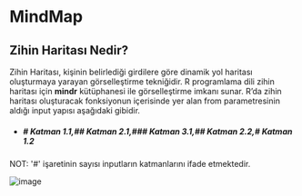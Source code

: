 # MindMap
## Zihin Haritası Nedir?
Zihin Haritası, kişinin belirlediği girdilere göre dinamik yol haritası oluşturmaya yarayan görselleştirme tekniğidir. R programlama dili zihin haritası için **mindr** kütüphanesi ile görselleştirme imkanı sunar. R’da zihin haritası oluşturacak fonksiyonun 
içerisinde yer alan from parametresinin aldığı input yapısı aşağıdaki gibidir.
  * ##### # Katman 1.1,## Katman 2.1,### Katman 3.1,## Katman 2.2,# Katman 1.2
 NOT: '#' işaretinin sayısı inputların katmanlarını ifade etmektedir. 

![image](https://user-images.githubusercontent.com/61660262/141678841-ed475b84-c5ef-43f1-8aa7-541d2ef414c2.png)

